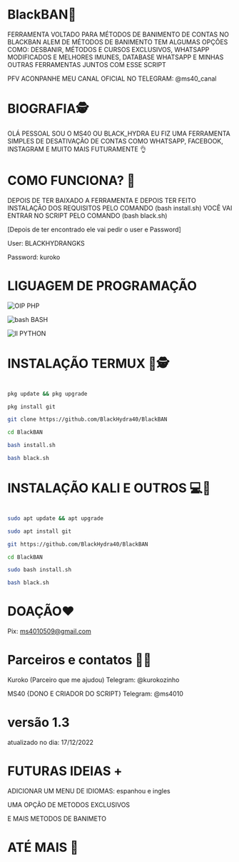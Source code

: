 # BlackBAN🚫
FERRAMENTA VOLTADO PARA MÉTODOS DE BANIMENTO DE CONTAS 
NO BLACKBAN ALEM DE MÉTODOS DE BANIMENTO TEM ALGUMAS OPÇÕES COMO:
DESBANIR, MÉTODOS E CURSOS EXCLUSIVOS, WHATSAPP MODIFICADOS E MELHORES
IMUNES, DATABASE WHATSAPP E MINHAS OUTRAS FERRAMENTAS JUNTOS COM ESSE SCRIPT

PFV ACONPANHE MEU CANAL OFICIAL NO TELEGRAM: @ms40_canal

# BIOGRAFIA🕵
OLÁ PESSOAL SOU O MS40 OU BLACK_HYDRA EU FIZ 
UMA FERRAMENTA SIMPLES DE DESATIVAÇÃO DE CONTAS 
COMO WHATSAPP, FACEBOOK, INSTAGRAM E MUITO MAIS 
FUTURAMENTE 👌

# COMO FUNCIONA? 🤔
DEPOIS DE TER BAIXADO A FERRAMENTA 
E DEPOIS TER FEITO INSTALAÇÃO DOS REQUISITOS 
PELO COMANDO (bash install.sh) VOCÊ VAI ENTRAR 
NO SCRIPT PELO COMANDO (bash black.sh)

[Depois de ter encontrado ele vai pedir o user e
Password]

User: BLACKHYDRANGKS 

Password: kuroko 

# LIGUAGEM DE PROGRAMAÇÃO
   ![OIP ](https://user-images.githubusercontent.com/112259891/194378304-1db40b74-2631-486d-8de2-64a87a75cc43.png) PHP


   ![bash ](https://user-images.githubusercontent.com/112259891/194378886-94d84ded-f3b6-42f0-9901-9bfd3c56dea8.png) BASH

   ![ll ](https://user-images.githubusercontent.com/112259891/194379252-f6fab910-d0f6-4005-b3de-bfe56ec49a80.png) PYTHON

# INSTALAÇÃO TERMUX 📱🕵

```bash

pkg update && pkg upgrade 

pkg install git 

git clone https://github.com/BlackHydra40/BlackBAN

cd BlackBAN

bash install.sh 

bash black.sh 

```

# INSTALAÇÃO KALI E OUTROS 💻🥷

```bash

sudo apt update && apt upgrade 

sudo apt install git 

git https://github.com/BlackHydra40/BlackBAN

cd BlackBAN

sudo bash install.sh 

bash black.sh 

```

# DOAÇÃO❤

Pix:
ms4010509@gmail.com 

# Parceiros e contatos 🤜🤛

Kuroko (Parceiro que me ajudou)
Telegram: @kurokozinho 

MS40 {DONO E CRIADOR DO SCRIPT}
Telegram: @ms4010

# versão 1.3
atualizado no dia: 17/12/2022

# FUTURAS IDEIAS +
ADICIONAR UM MENU DE IDIOMAS: espanhou e ingles

UMA OPÇÃO DE METODOS EXCLUSIVOS

E MAIS METODOS DE BANIMETO

# ATÉ MAIS 🤩





 

